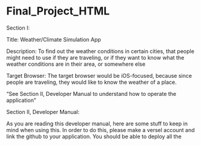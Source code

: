 # Final_Project_HTML
Section I:

Title: Weather/Climate Simulation App

Description: To find out the weather conditions in certain cities, that people might need to use if they are traveling, or if they want to know what the weather conditions are in their area, or somewhere else

Target Browser: The target browser would be iOS-focused, because since people are traveling, they would like to know the weather of a place.

“See Section II, Developer Manual to understand how to operate the application”

Section II, Developer Manual: 

As you are reading this developer manual, here are some stuff to keep in mind when using this. In order to do this, please make a versel account and link the github to your application. You should be able to deploy all the
